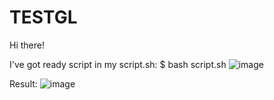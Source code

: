 # TESTGL

Hi there!

I've got ready script in my script.sh:
$ bash script.sh
![image](https://user-images.githubusercontent.com/91308486/200638822-f1c3315e-e181-4bb3-be13-c7a3c6b65158.png)

Result:
![image](https://user-images.githubusercontent.com/91308486/200639521-bdd2f5b4-8a48-446f-b777-a0bb433b0788.png)

